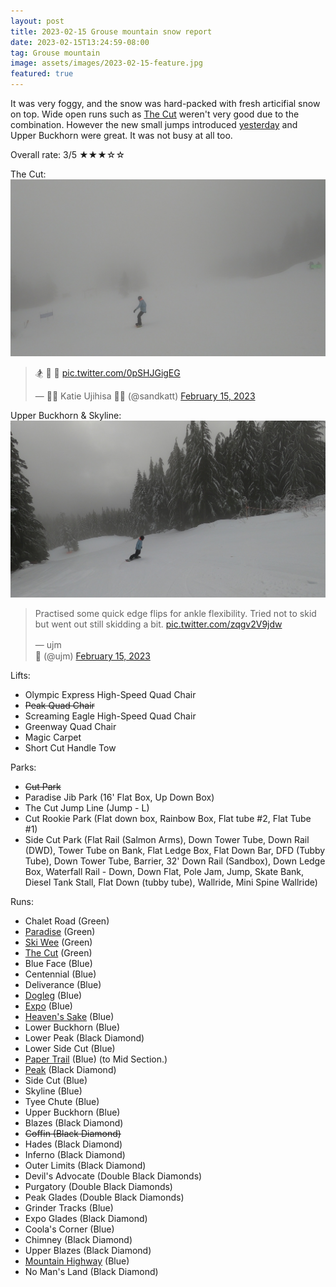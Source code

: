 ```yaml
---
layout: post
title: 2023-02-15 Grouse mountain snow report
date: 2023-02-15T13:24:59-08:00
tag: Grouse mountain
image: assets/images/2023-02-15-feature.jpg
featured: true
---
```


It was very foggy, and the snow was hard-packed with fresh articifial snow on top. Wide open runs such as [The Cut](/grouse/the-cut/) weren't very good due to the combination. However the new small jumps introduced [yesterday](/2023-02-14-grouse-mountain-snow-report/) and Upper Buckhorn were great. It was not busy at all too.

Overall rate: 3/5 ★★★☆☆

The Cut:
![](/assets/images/2023-02-15-vlcsnap-2023-02-15-13h44m14s962.jpg)
<blockquote class="twitter-tweet"><p lang="und" dir="ltr">🏂 🧈 🧈 <a href="https://t.co/0pSHJGigEG">pic.twitter.com/0pSHJGigEG</a></p>&mdash; 💽💽 Katie Ujihisa 💽💽 (@sandkatt) <a href="https://twitter.com/sandkatt/status/1625942258016198656?ref_src=twsrc%5Etfw">February 15, 2023</a></blockquote> <script async src="https://platform.twitter.com/widgets.js" charset="utf-8"></script>

Upper Buckhorn & Skyline:
![](/assets/images/2023-02-15-vlcsnap-2023-02-15-13h45m24s854.jpg)
<blockquote class="twitter-tweet"><p lang="en" dir="ltr">Practised some quick edge flips for ankle flexibility. Tried not to skid but went out still skidding a bit. <a href="https://t.co/zqgv2V9jdw">pic.twitter.com/zqgv2V9jdw</a></p>&mdash; ujm　　　　　　　　　　　　　　　　　　　　　　　　　　　　　　　　　　　　　　　　　　　　　🍣 (@ujm) <a href="https://twitter.com/ujm/status/1625978346453762049?ref_src=twsrc%5Etfw">February 15, 2023</a></blockquote> <script async src="https://platform.twitter.com/widgets.js" charset="utf-8"></script>


Lifts:

* Olympic Express High-Speed Quad Chair
* <del>Peak Quad Chair</del>
* Screaming Eagle High-Speed Quad Chair
* Greenway Quad Chair
* Magic Carpet
* Short Cut Handle Tow

Parks:

* <del>Cut Park</del>
* Paradise Jib Park (16' Flat Box, Up Down Box)
* The Cut Jump Line (Jump - L)
* Cut Rookie Park (Flat down box, Rainbow Box, Flat tube #2, Flat Tube #1)
* Side Cut Park (Flat Rail (Salmon Arms), Down Tower Tube, Down Rail (DWD), Tower Tube on Bank, Flat Ledge Box, Flat Down Bar, DFD (Tubby Tube), Down Tower Tube, Barrier, 32' Down Rail (Sandbox), Down Ledge Box, Waterfall Rail - Down, Down Flat, Pole Jam, Jump, Skate Bank, Diesel Tank Stall, Flat Down (tubby tube), Wallride, Mini Spine Wallride)

Runs:

* Chalet Road (Green)
* [Paradise](/grouse/paradise) (Green)
* [Ski Wee](/magic-carpet/) (Green)
* [The Cut](/grouse/the-cut/) (Green)
* Blue Face (Blue)
* Centennial (Blue)
* Deliverance (Blue)
* [Dogleg](/dogleg/) (Blue)
* [Expo](/grouse/expo/) (Blue)
* [Heaven's Sake](/heavens-sake/) (Blue)
* Lower Buckhorn (Blue)
* Lower Peak (Black Diamond)
* Lower Side Cut (Blue)
* [Paper Trail](/paper-trail/) (Blue) (to Mid Section.)
* [Peak](/grouse/peak/) (Black Diamond)
* Side Cut (Blue)
* Skyline (Blue)
* Tyee Chute (Blue)
* Upper Buckhorn (Blue)
* Blazes (Black Diamond)
* <del>Coffin (Black Diamond)</del>
* Hades (Black Diamond)
* Inferno (Black Diamond)
* Outer Limits (Black Diamond)
* Devil's Advocate (Double Black Diamonds)
* Purgatory (Double Black Diamonds)
* Peak Glades (Double Black Diamonds)
* Grinder Tracks (Blue)
* Expo Glades (Black Diamond)
* Coola's Corner (Blue)
* Chimney (Black Diamond)
* Upper Blazes (Black Diamond)
* [Mountain Highway](/grouse/mountain-highway/) (Blue)
* No Man's Land (Black Diamond)

